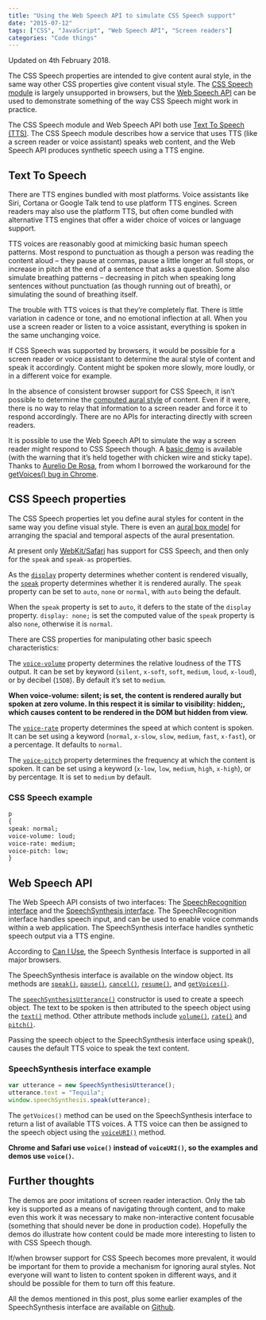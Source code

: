 ```yaml
---
title: "Using the Web Speech API to simulate CSS Speech support"
date: "2015-07-12"
tags: ["CSS", "JavaScript", "Web Speech API", "Screen readers"]
categories: "Code things"
---
```


Updated on 4th February 2018.

The CSS Speech properties are intended to give content aural style, in the same way other CSS properties give content visual style. The [CSS Speech module](https://www.w3.org/TR/css3-speech/) is largely unsupported in browsers, but the [Web Speech API](https://dvcs.w3.org/hg/speech-api/raw-file/tip/speechapi.html#dfn-ttsgetvoices) can be used to demonstrate something of the way CSS Speech might work in practice.

The CSS Speech module and Web Speech API both use [Text To Speech (TTS)](https://en.wikipedia.org/wiki/Speech_synthesis). The CSS Speech module describes how a service that uses TTS (like a screen reader or voice assistant) speaks web content, and the Web Speech API produces synthetic speech using a TTS engine.

## Text To Speech

There are TTS engines bundled with most platforms. Voice assistants like Siri, Cortana or Google Talk tend to use platform TTS engines. Screen readers may also use the platform TTS, but often come bundled with alternative TTS engines that offer a wider choice of voices or language support.

TTS voices are reasonably good at mimicking basic human speech patterns. Most respond to punctuation as though a person was reading the content aloud – they pause at commas, pause a little longer at full stops, or increase in pitch at the end of a sentence that asks a question. Some also simulate breathing patterns – decreasing in pitch when speaking long sentences without punctuation (as though running out of breath), or simulating the sound of breathing itself.

The trouble with TTS voices is that they’re completely flat. There is little variation in cadence or tone, and no emotional inflection at all. When you use a screen reader or listen to a voice assistant, everything is spoken in the same unchanging voice.

If CSS Speech was supported by browsers, it would be possible for a screen reader or voice assistant to determine the aural style of content and speak it accordingly. Content might be spoken more slowly, more loudly, or in a different voice for example.

In the absence of consistent browser support for CSS Speech, it isn’t possible to determine the [computed aural style](https://developer.mozilla.org/en-US/docs/Web/API/Window/getComputedStyle) of content. Even if it were, there is no way to relay that information to a screen reader and force it to respond accordingly. There are no APIs for interacting directly with screen readers.

It is possible to use the Web Speech API to simulate the way a screen reader might respond to CSS Speech though. A [basic demo](https://playground.tink.uk/cssspeech/index.html) is available (with the warning that it’s held together with chicken wire and sticky tape). Thanks to [Aurelio De Rosa](https://www.twitter.com/AurelioDeRosa), from whom I borrowed the workaround for the [getVoices() bug in Chrome](https://code.google.com/p/chromium/issues/detail?id=340160).

## CSS Speech properties

The CSS Speech properties let you define aural styles for content in the same way you define visual style. There is even an [aural box model](https://www.w3.org/TR/css3-speech/#aural-model) for arranging the spacial and temporal aspects of the aural presentation.

At present only [WebKit/Safari](https://webkit.org/blog/8084/release-notes-for-safari-technology-preview-48/) has support for CSS Speech, and then only for the `speak` and `speak-as` properties.

As the [`display`](https://www.w3.org/TR/CSS21/visuren.html#display-prop) property determines whether content is rendered visually, the [`speak`](https://www.w3.org/TR/css3-speech/#speak) property determines whether it is rendered aurally. The `speak` property can be set to `auto`, `none` or `normal`, with `auto` being the default.

When the `speak` property is set to `auto`, it defers to the state of the `display` property.        `display: none;` is set the computed value of the `speak` property is also `none`, otherwise it is `normal`.

There are CSS properties for manipulating other basic speech characteristics:

The [`voice-volume`](https://www.w3.org/TR/css3-speech/#voice-volume) property determines the relative loudness of the TTS output. It can be set by keyword (`silent`, `x-soft`, `soft`, `medium`, `loud`, `x-loud`), or by decibel (`15DB`). By default it’s set to `medium`.

**When voice-volume: silent; is set, the content is rendered aurally but spoken at zero volume. In this respect it is similar to visibility: hidden;, which causes content to be rendered in the DOM but hidden from view.**

The [`voice-rate`](https://www.w3.org/TR/css3-speech/#voice-rate) property determines the speed at which content is spoken. It can be set using a keyword (`normal`, `x-slow`, `slow`, `medium`, `fast`, `x-fast`), or a percentage. It defaults to `normal`.

The [`voice-pitch`](https://www.w3.org/TR/css3-speech/#voice-pitch) property determines the frequency at which the content is spoken. It can be set using a keyword (`x-low`, `low`, `medium`, `high`, `x-high`), or by percentage. It is set to `medium` by default.

### CSS Speech example

```html
p
{
speak: normal;
voice-volume: loud;
voice-rate: medium;
voice-pitch: low;
}
```

## Web Speech API

The Web Speech API consists of two interfaces: The [SpeechRecognition interface](https://dvcs.w3.org/hg/speech-api/raw-file/tip/speechapi.html#speechreco-section) and the [SpeechSynthesis interface](https://dvcs.w3.org/hg/speech-api/raw-file/tip/speechapi.html#tts-section). The SpeechRecognition interface handles speech input, and can be used to enable voice commands within a web application. The SpeechSynthesis interface handles synthetic speech output via a TTS engine.

According to [Can I Use](https://caniuse.com/#feat=speech-synthesis), the Speech Synthesis Interface is supported in all major browsers.

The SpeechSynthesis interface is available on the window object. Its methods are [`speak()`](https://dvcs.w3.org/hg/speech-api/raw-file/tip/speechapi.html#dfn-ttsspeak), [`pause()`](https://dvcs.w3.org/hg/speech-api/raw-file/tip/speechapi.html#dfn-ttspause), [`cancel()`](https://dvcs.w3.org/hg/speech-api/raw-file/tip/speechapi.html#dfn-ttscancel), [`resume()`](https://dvcs.w3.org/hg/speech-api/raw-file/tip/speechapi.html#dfn-ttsresume), and [`getVoices()`](https://dvcs.w3.org/hg/speech-api/raw-file/tip/speechapi.html#dfn-ttsgetvoices).

The [`speechSynthesisUtterance()`](https://dvcs.w3.org/hg/speech-api/raw-file/tip/speechapi.html#speechreco-section) constructor is used to create a speech object. The text to be spoken is then attributed to the speech object using the [`text()`](https://dvcs.w3.org/hg/speech-api/raw-file/tip/speechapi.html#dfn-utterancetext) method. Other attribute methods include [`volume()`](https://dvcs.w3.org/hg/speech-api/raw-file/tip/speechapi.html#dfn-utterancevolume), [`rate()`](https://dvcs.w3.org/hg/speech-api/raw-file/tip/speechapi.html#dfn-utterancerate) and [`pitch()`](https://dvcs.w3.org/hg/speech-api/raw-file/tip/speechapi.html#dfn-utterancepitch).

Passing the speech object to the SpeechSynthesis interface using speak(), causes the default TTS voice to speak the text content.

### SpeechSynthesis interface example

```javascript
var utterance = new SpeechSynthesisUtterance();
utterance.text = "Tequila";
window.speechSynthesis.speak(utterance);
```

The `getVoices()` method can be used on the SpeechSynthesis interface to return a list of available TTS voices. A TTS voice can then be assigned to the speech object using the [`voiceURI()`](https://dvcs.w3.org/hg/speech-api/raw-file/tip/speechapi.html#dfn-utterancevoiceuri) method.

**Chrome and Safari use `voice()` instead of `voiceURI()`, so the examples and demos use `voice()`.**

## Further thoughts

The demos are poor imitations of screen reader interaction. Only the tab key is supported as a means of navigating through content, and to make even this work it was necessary to make non-interactive content focusable (something that should never be done in production code). Hopefully the demos do illustrate how content could be made more interesting to listen to with CSS Speech though.

If/when browser support for CSS Speech becomes more prevalent, it would be important for them to provide a mechanism for ignoring aural styles. Not everyone will want to listen to content spoken in different ways, and it should be possible for them to turn off this feature.

All the demos mentioned in this post, plus some earlier examples of the SpeechSynthesis interface are available on [Github](https://ljwatson.github.io/playground/).
